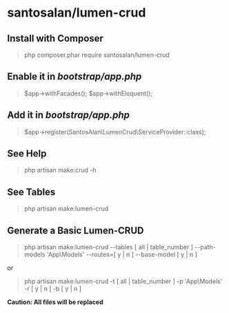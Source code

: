 # santosalan/lumen-crud

## Install with Composer
> php composer.phar require santosalan/lumen-crud

## Enable it in _bootstrap/app.php_
> $app->withFacades();
> $app->withEloquent();

## Add it in _bootstrap/app.php_
> $app->register(SantosAlan\LumenCrud\ServiceProvider::class);

## See Help
> php artisan make:crud -h

## See Tables
> php artisan make:lumen-crud

## Generate a Basic Lumen-CRUD
> php artisan make:lumen-crud --tables [ all | table_number ] --path-models 'App\Models\' --routes=[ y | n ] --base-model [ y | n ]

or

> php artisan make:lumen-crud -t [ all | table_number ] -p 'App\Models\' -r [ y | n ] -b [ y | n ]


**Caution: All files will be replaced**

